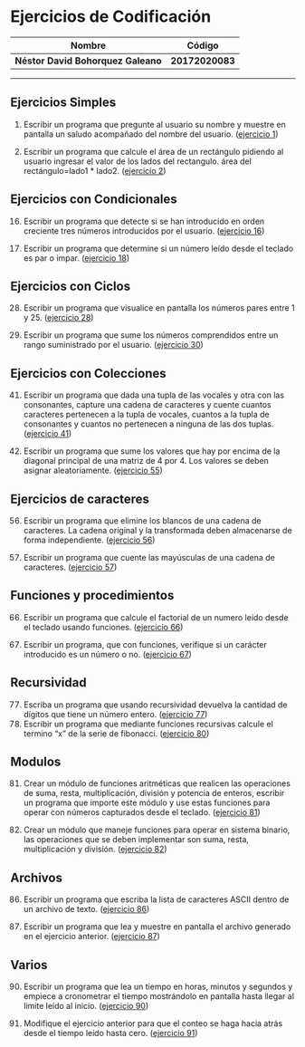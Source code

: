 Ejercicios de Codificación
============
Nombre | Código
--|--
__Néstor David Bohorquez Galeano__ | __20172020083__
---

Ejercicios Simples
---
1.  Escribir un programa que pregunte al usuario su nombre y muestre en pantalla un saludo acompañado del nombre del usuario. ([ejercicio 1](https://github.com/DavidBohorquez/Codificacion/blob/master/Simples/es1.py))

2. Escribir un programa que calcule el área de un rectángulo pidiendo al usuario ingresar el valor de los lados del rectangulo.
   área del rectángulo=lado1 * lado2. ([ejercicio 2](https://github.com/DavidBohorquez/Codificacion/blob/master/Simples/es2.py))
   
Ejercicios con Condicionales
---
16. Escribir un programa que detecte si se han introducido en orden creciente tres números introducidos por el usuario. ([ejercicio 16](https://github.com/DavidBohorquez/Codificacion/blob/master/Condicionales/ec1.py))

18. Escribir un programa que determine si un número leído desde el teclado es par o impar. ([ejercicio 18](https://github.com/DavidBohorquez/Codificacion/blob/master/Condicionales/ec2.py))

Ejercicios con Ciclos
---
28. Escribir un programa que visualice en pantalla los números pares entre 1 y 25. ([ejercicio 28](https://github.com/DavidBohorquez/Codificacion/blob/master/Ciclos/ecc1.py))

30. Escribir un programa que sume los números comprendidos entre un rango suministrado por el usuario. ([ejercicio 30](https://github.com/DavidBohorquez/Codificacion/blob/master/Ciclos/ecc2.py))

Ejercicios con Colecciones
---
41. Escribir un programa que dada una tupla de las vocales y otra con las consonantes, capture una cadena de caracteres y cuente cuantos caracteres pertenecen a la tupla de vocales, cuantos a la tupla de consonantes y cuantos no pertenecen a ninguna de las dos tuplas. ([ejercicio 41](https://github.com/DavidBohorquez/Codificacion/blob/master/Colecciones/ecol1.py))

55. Escribir un programa que sume los valores que hay por encima de la diagonal principal de una matriz de 4 por 4. Los valores se deben asignar aleatoriamente. ([ejercicio 55](https://github.com/DavidBohorquez/Codificacion/blob/master/Colecciones/ecol2.py))

Ejercicios de caracteres
---
56. Escribir un programa que elimine los blancos de una cadena de caracteres. La cadena original y la transformada deben almacenarse de forma independiente. ([ejercicio 56](https://github.com/DavidBohorquez/Codificacion/blob/master/Cadena%20de%20caracteres/ecar1.py))

57. Escribir un programa que cuente las mayúsculas de una cadena de caracteres. ([ejercicio 57](https://github.com/DavidBohorquez/Codificacion/blob/master/Cadena%20de%20caracteres/ecar2.py))

Funciones y procedimientos
---
66. Escribir un programa que calcule el factorial de un numero leído desde el teclado usando funciones. ([ejercicio 66](https://github.com/DavidBohorquez/Codificacion/blob/master/Funciones%20y%20procedimientos/ef1.py))

67. Escribir un programa, que con funciones, verifique si un carácter introducido es un número o no. ([ejercicio 67](https://github.com/DavidBohorquez/Codificacion/blob/master/Funciones%20y%20procedimientos/ef2.py))

Recursividad
---
77. Escriba un programa que usando recursividad devuelva la cantidad de dígitos que tiene un número entero. ([ejercicio 77](https://github.com/DavidBohorquez/Codificacion/blob/master/Recursividad/er1.py))
80. Escribir un programa que mediante funciones recursivas calcule el termino “x” de la serie de fibonacci. ([ejercicio 80](https://github.com/DavidBohorquez/Codificacion/blob/master/Recursividad/er2.py))

Modulos
---
81. Crear un módulo de funciones aritméticas que realicen las operaciones de suma, resta, multiplicación, división y potencia de enteros, escribir un programa que importe este módulo y use estas funciones para operar con números capturados desde el teclado. ([ejercicio 81](https://github.com/DavidBohorquez/Codificacion/blob/master/Módulos/operations.py))

82. Crear un módulo que maneje funciones para operar en sistema binario, las operaciones que se deben implementar son suma, resta, multiplicación y división. ([ejercicio 82](https://github.com/DavidBohorquez/Codificacion/blob/master/Módulos/bin_operations.py))

Archivos
---
86. Escribir un programa que escriba la lista de caracteres ASCII dentro de un archivo de texto. ([ejercicio 86](https://github.com/DavidBohorquez/Codificacion/blob/master/Archivos/ascii.py))

87. Escribir un programa que lea y muestre en pantalla el archivo generado en el ejercicio anterior. ([ejercicio 87](https://github.com/DavidBohorquez/Codificacion/blob/master/Archivos/read.py))

Varios
---
90. Escribir un programa que lea un tiempo en horas, minutos y segundos y empiece a cronometrar el tiempo mostrándolo en pantalla hasta llegar al limite leído al inicio. ([ejercicio 90](https://github.com/DavidBohorquez/Codificacion/blob/master/Varios/ev.py))

91. Modifique el ejercicio anterior para que el conteo se haga hacia atrás desde el tiempo leído hasta cero. ([ejercicio 91](https://github.com/DavidBohorquez/Codificacion/blob/master/Varios/ev.py))

